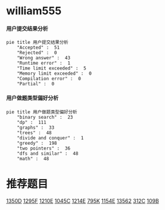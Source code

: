 # william555

<!-- tabs:start -->



#### **用户提交结果分析**

```mermaid
pie title 用户提交结果分析
    "Accepted" :  51
    "Rejected" :  0
    "Wrong answer" :  43
    "Runtime error" :  1
    "Time limit exceeded" :  5
    "Memory limit exceeded" :  0
    "Compilation error" :  0
    "Partial" :  0
```

#### **用户做题类型偏好分析**

```mermaid
pie title 用户做题类型偏好分析
    "binary search" :  23
    "dp" :  111
    "graphs" :  33
    "trees" :  48
    "divide and conquer" :  1
    "greedy" :  198
    "two pointers" :  36
    "dfs and similar" :  48
    "math" :  48
```



<!-- tabs:end -->
# 推荐题目
[1350D](https://codeforces.com/contest/1350/problem/D)
[1295F](https://codeforces.com/contest/1295/problem/F)
[1210E](https://codeforces.com/contest/1210/problem/E)
[1045C](https://codeforces.com/contest/1045/problem/C)
[1214E](https://codeforces.com/contest/1214/problem/E)
[795K](https://codeforces.com/contest/795/problem/K)
[1154E](https://codeforces.com/contest/1154/problem/E)
[13562](https://codeforces.com/contest/1356/problem/2)
[312C](https://codeforces.com/contest/312/problem/C)
[109B](https://codeforces.com/contest/109/problem/B)
